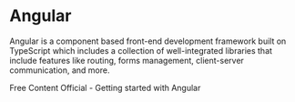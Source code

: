 # Angular

Angular is a component based front-end development framework built on TypeScript which includes a collection of well-integrated libraries that include features like routing, forms management, client-server communication, and more.

<ResourceGroupTitle>Free Content</ResourceGroupTitle>
<BadgeLink badgeText='Read' colorScheme="blue" href='https://angular.io/start'>Official - Getting started with Angular</BadgeLink>
